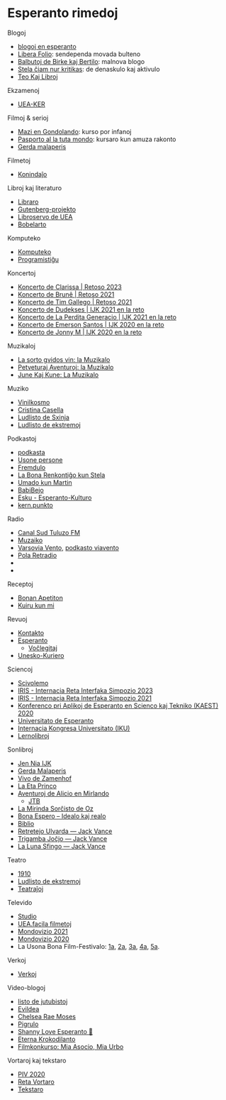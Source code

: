 # Esperanto rimedoj

Blogoj
- [blogoj en esperanto](http://blogoj.gemelo.org/)
- [Libera Folio](https://www.liberafolio.org/): sendependa movada bulteno
- [Balbutoj de Birke kaj Bertilo](https://bertilow.com/blogo/): malnova blogo
- [Stela ĉiam nur kritikas](https://stelachiamnurkritikas.wordpress.com/): de denaskulo kaj aktivulo
- [Teo Kaj Libroj](https://teokajlibroj.wordpress.com/)

Ekzamenoj
- [UEA-KER](https://edukado.net/ekzamenoj/ker)

Filmoj & serioj
- [Mazi en Gondolando](https://www.youtube.com/watch?v=sdk2C0GnQ2I&t=0s): kurso por infanoj
- [Pasporto al la tuta mondo](https://www.youtube.com/@pasportotutamondo): kursaro kun amuza rakonto
- [Gerda malaperis](https://www.youtube.com/watch?v=PXjmX2jipQ4)

Filmetoj
- [Konindaĵo](https://www.youtube.com/@Konindajo/shorts)

Libroj kaj literaturo
- [Libraro](https://www.libraro.net/)
- [Gutenberg-projekto](https://www.gutenberg.org/browse/languages/eo)
- [Libroservo de UEA](https://katalogo.uea.org/)
- [Bobelarto](https://bobelarto.ink/)

Komputeko
- [Komputeko](https://komputeko.net/#!b)
- [Programistiĝu](https://www.youtube.com/playlist?list=PLLcWlBThjQPyrDDy3UIW8Zo0yreJWyfAp)

Koncertoj
- [Koncerto de Clarissa | Retoso 2023](https://www.youtube.com/watch?v=-RNnk5rrhwg)
- [Koncerto de Brunê | Retoso 2021](https://www.youtube.com/watch?v=D2nEW01WjIk)
- [Koncerto de Tim Gallego | Retoso 2021](https://www.youtube.com/watch?v=KP6tmtDPHpM)
- [Koncerto de Dudekses | IJK 2021 en la reto](https://www.youtube.com/watch?v=s3Pzyq39YJk)
- [Koncerto de La Perdita Generacio | IJK 2021 en la reto](https://www.youtube.com/watch?v=b9c42_iKfwY)
- [Koncerto de Emerson Santos | IJK 2020 en la reto](https://www.youtube.com/watch?v=BXeq3LpXKtY)
- [Koncerto de Jonny M | IJK 2020 en la reto](https://www.youtube.com/watch?v=jGIK5zJUFaU)

Muzikaloj
- [La sorto gvidos vin: la Muzikalo](https://www.youtube.com/watch?v=C4SUrL_3C3M)
- [Petveturaj Aventuroj: la Muzikalo](https://www.youtube.com/watch?v=kFK5C2khdug)
- [June Kaj Kune: La Muzikalo](https://www.youtube.com/watch?v=FAu6vWQbdqg&list=PLerAF-p4RGFDhdVzKfZq2hCxTQ-i6Djyi&index=8)

Muziko
- [Vinilkosmo](https://www.vinilkosmo-mp3.com/eo/)
- [Cristina Casella](https://www.youtube.com/@CristinaCasella)
- [Ludlisto de Sxinja](https://www.youtube.com/playlist?list=PLerAF-p4RGFBRVLGkn7VJM5Za3FliZDuQ)
- [Ludlisto de ekstremoj](https://www.youtube.com/playlist?list=PL7EA1ACACD139A1F4)

Podkastoj
- [podkasta](http://podkasta.net/pod.php)
- [Usone persone](https://www.youtube.com/@usonepersone)
- [Fremdulo](https://open.spotify.com/show/6pbmdsDSmgHqbPa6vpVM3a?go=1&sp_cid=e98fb603f56f4a782440777e2d2cb61d&utm_source=embed_player_p&utm_medium=desktop&nd=1&dlsi=9e2c8ea2ee7d4001)
- [La Bona Renkontiĝo kun Stela](https://www.laboren.org/)
- [Umado kun Martin](https://open.spotify.com/show/1nLfsCaf0852ET9RA9LV9Q)
- [BabiBejo](https://bejo.esperanto.org.br/category/babibejo/)
- [Esku - Esperanto-Kulturo](https://www.youtube.com/@EskuEsperantoKulturo)
- [kern.punkto](https://kern.punkto.info/)

Radio
- [Canal Sud Tuluzo FM](https://toulouse.occeo.net/category/radio/)
- [Muzaiko](http://muzaiko.info/a%C5%ADskultu)
- [Varsovia Vento](https://www.podkasto.net/), [podkasto viavento](https://www.youtube.com/channel/UCR5dluqaVH7xo5iAfkunyVA)
- [Pola Retradio](https://pola-retradio.org)
- []()
- []()

Receptoj
- [Bonan Apetiton](https://apetito.ikso.net/)
- [Kuiru kun mi](https://kuirukunmi.com/)

Revuoj
- [Kontakto](https://www.uea.org/revuoj/kontakto)
- [Esperanto](https://www.uea.org/revuoj/esperanto)
  - [Voĉlegitaj](https://www.uea.org/revuoj/sono)
- [Unesko-Kuriero](https://www.uea.org/revuoj/unesko_kuriero)

Sciencoj
- [Scivolemo](https://www.youtube.com/@Scivolemo)
- [IRIS - Internacia Reta Interfaka Simpozio 2023](https://www.youtube.com/playlist?list=PLTJlxCuYruSnLagnrtaMmHcp54BO9rzcy)
- [IRIS - Internacia Reta Interfaka Simpozio 2021](https://www.youtube.com/playlist?list=PLTJlxCuYruSnFaZL5jBo7Xk8lSiXG0LN7)
- [Konferenco pri Aplikoj de Esperanto en Scienco kaj Tekniko (KAEST) 2020](https://www.youtube.com/playlist?list=PLxK2Msuk-O2suJWj-ieNJ5wI_uuxLom3-)
- [Universitato de Esperanto](https://www.universitato.info/)
- [Internacia Kongresa Universitato (IKU)](http://verkoj.com/lauteme/scienco/IKU/#)
- [Lernolibroj](http://verkoj.com/lauteme/sciencaj-lernolibroj/)
  
Sonlibroj
- [Jen Nia IJK](https://www.youtube.com/watch?v=YNyEv4CG5ws&list=PLerAF-p4RGFBfo-vhsu0h-Z3vDJz-bUqY&index=10)
- [Gerda Malaperis](https://www.youtube.com/watch?v=iVz6V0gH7Sk&list=PLerAF-p4RGFBfo-vhsu0h-Z3vDJz-bUqY&index=12)
- [Vivo de Zamenhof](https://www.youtube.com/watch?v=FJddYk1mqUI&list=PLerAF-p4RGFBfo-vhsu0h-Z3vDJz-bUqY&index=15)
- [La Eta Princo](https://www.youtube.com/watch?v=yGS_uCAAwSQ&list=PLerAF-p4RGFBfo-vhsu0h-Z3vDJz-bUqY&index=9)
- [Aventuroj de Alicio en Mirlando](http://bilinguis.com/book/alice/eo/en/c1/)
  - [JTB](https://youtube.com/watch?v=Yd75gf4rt0o&list=PLerAF-p4RGFBfo-vhsu0h-Z3vDJz-bUqY&index=17)
- [La Mirinda Sorĉisto de Oz](https://www.youtube.com/watch?v=k_ANhX7LMjU&list=PLerAF-p4RGFBfo-vhsu0h-Z3vDJz-bUqY&index=14)
- [Bona Espero – Idealo kaj realo](https://www.podkasto.net/arkivejo/bona-espero-idealo-kaj-realo/)
- [Biblio](https://computing.southern.edu/rordonez/EsperantoAudioBible/html/)
- [Retretejo Ulvarda — Jack Vance](https://esperanto.us/mp3/Retretejo_Ulvarda.html)
- [Trigamba Joĉjo — Jack Vance](https://esperanto.us/mp3/Trigamba_Jocxjo.html)
- [La Luna Sfingo — Jack Vance](https://esperanto.us/mp3/La_Luna_Sfingo.html)

Teatro
- [1910](https://www.youtube.com/watch?v=fbWldQKlfrA&list=PLerAF-p4RGFDhdVzKfZq2hCxTQ-i6Djyi&index=15)
- [Ludlisto de ekstremoj](https://www.youtube.com/playlist?list=PL9190F14567A7DBDB)
- [Teatraĵoj](http://verkoj.com/lauteme/teatrajoj/)

Televido
- [Studio](http://novajhoj.weebly.com/)
- [UEA.facila filmetoj](https://uea.facila.org/filmetoj/)
- [Mondovizio 2021](https://www.youtube.com/watch?v=ungy3cRrjSs)
- [Mondovizio 2020](https://www.youtube.com/watch?v=t9m_drncpYk)
- La Usona Bona Film-Festivalo: [1a](https://www.youtube.com/playlist?list=PLTJVP9TJqV37J92mi5bO-rZzlzt7xjB81), [2a](https://www.youtube.com/playlist?list=PLTJVP9TJqV35GjcBWkcFU4eVBn0Qzgp5z), [3a](https://www.youtube.com/playlist?list=PLTJVP9TJqV37rQZppdU9rFsOYzsKeXv7M), [4a](https://www.youtube.com/playlist?list=PLTJVP9TJqV36gttVe13cNUl2O-i7GiPeX), [5a](https://www.youtube.com/playlist?list=PLTJVP9TJqV37RTGTwRQhK2x1AsB35zPqX).

Verkoj
- [Verkoj](http://verkoj.com/lauteme/index.html)

Video-blogoj
- [listo de jutubistoj](https://docs.google.com/spreadsheets/d/1QaLqkh0FYwMb6WBPrkme12lxh7sXPt9fglnsWlwCMZI/edit#gid=819751319)
- [Evildea](https://www.youtube.com/@Evildea/playlists)
- [Chelsea Rae Moses](https://www.youtube.com/@tinydancestar/playlists)
- [Pigrulo](https://www.youtube.com/@pigrulo3364/playlists)
- [Shanny Love Esperanto 💚](https://www.youtube.com/@shannyloveesperanto4788)
- [Eterna Krokodilanto](https://www.youtube.com/@eternakrokodilanto5263)
- [Filmkonkurso: Mia Asocio, Mia Urbo](https://www.youtube.com/playlist?list=PLfebd4xxn3CMe10A17DnGnx0p2hww0_i2)

Vortaroj kaj tekstaro
- [PIV 2020](https://vortaro.net/)
- [Reta Vortaro](https://www.reta-vortaro.de/revo/dlg/index-2l.html)
- [Tekstaro](https://tekstaro.com/)
